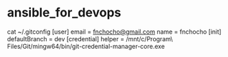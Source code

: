 # ansible_for_devops
cat ~/.gitconfig
[user]
        email = fnchocho@gmail.com
        name = fnchocho
[init]
        defaultBranch = dev
[credential]
        helper = /mnt/c/Program\\ Files/Git/mingw64/bin/git-credential-manager-core.exe
